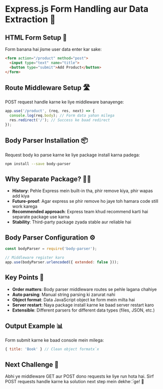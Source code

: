 # Express.js Form Handling aur Data Extraction 📝

## HTML Form Setup 🎨
Form banana hai jisme user data enter kar sake:

```html
<form action="/product" method="post">
  <input type="text" name="title">
  <button type="submit">Add Product</button>
</form>
```

## Route Middleware Setup 🛣️
POST request handle karne ke liye middleware banayenge:

```javascript
app.use('/product', (req, res, next) => {
  console.log(req.body); // Form data yahan milega
  res.redirect('/'); // Success ke baad redirect
});
```

## Body Parser Installation 📦
Request body ko parse karne ke liye package install karna padega:

```bash
npm install --save body-parser
```

## Why Separate Package? 🤷‍♂️
- **History**: Pehle Express mein built-in tha, phir remove kiya, phir wapas add kiya
- **Future-proof**: Agar express se phir remove ho jaye toh hamara code still work karega
- **Recommended approach**: Express team khud recommend karti hai separate package use karna
- **Stability**: Third-party package zyada stable aur reliable hai

## Body Parser Configuration ⚙️

```javascript
const bodyParser = require('body-parser');

// Middleware register karo
app.use(bodyParser.urlencoded({ extended: false }));
```

## Key Points 🔑
- **Order matters**: Body parser middleware routes se pehle lagana chahiye
- **Auto parsing**: Manual string parsing ki zarurat nahi
- **Object format**: Data JavaScript object ke form mein milta hai
- **Server restart**: Naya package install karne ke baad server restart karo
- **Extensible**: Different parsers for different data types (files, JSON, etc.)

## Output Example 📊
Form submit karne ke baad console mein milega:

```javascript
{ title: 'Book' } // Clean object formatx`x 
```

## Next Challenge 🤔
Abhi ye middleware GET aur POST dono requests ke liye run hota hai. Sirf POST requests handle karne ka solution next step mein dekheंge! 🚀